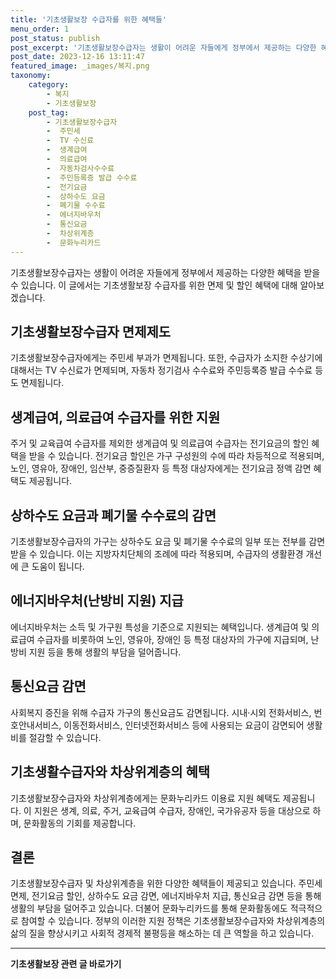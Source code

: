 ```yaml
---
title: '기초생활보장 수급자를 위한 혜택들'
menu_order: 1
post_status: publish
post_excerpt: '기초생활보장수급자는 생활이 어려운 자들에게 정부에서 제공하는 다양한 혜택을 받을 수 있습니다. 이 글에서는 기초생활보장 수급자를 위한 면제 및 할인 혜택에 대해 알아보겠습니다.'
post_date: 2023-12-16 13:11:47
featured_image: _images/복지.png
taxonomy:
    category:
        - 복지
        - 기초생활보장
    post_tag:
        - 기초생활보장수급자
        -  주민세
        -  TV 수신료
        -  생계급여
        -  의료급여
        -  자동차검사수수료
        -  주민등록증 발급 수수료
        -  전기요금
        -  상하수도 요금
        -  폐기물 수수료
        -  에너지바우처
        -  통신요금
        -  차상위계층
        -  문화누리카드
---
```



기초생활보장수급자는 생활이 어려운 자들에게 정부에서 제공하는 다양한 혜택을 받을 수 있습니다. 이 글에서는 기초생활보장 수급자를 위한 면제 및 할인 혜택에 대해 알아보겠습니다. 

## 기초생활보장수급자 면제제도

기초생활보장수급자에게는 주민세 부과가 면제됩니다. 또한, 수급자가 소지한 수상기에 대해서는 TV 수신료가 면제되며, 자동차 정기검사 수수료와 주민등록증 발급 수수료 등도 면제됩니다.

## 생계급여, 의료급여 수급자를 위한 지원

주거 및 교육급여 수급자를 제외한 생계급여 및 의료급여 수급자는 전기요금의 할인 혜택을 받을 수 있습니다. 전기요금 할인은 가구 구성원의 수에 따라 차등적으로 적용되며, 노인, 영유아, 장애인, 임산부, 중증질환자 등 특정 대상자에게는 전기요금 정액 감면 혜택도 제공됩니다.

## 상하수도 요금과 폐기물 수수료의 감면

기초생활보장수급자의 가구는 상하수도 요금 및 폐기물 수수료의 일부 또는 전부를 감면받을 수 있습니다. 이는 지방자치단체의 조례에 따라 적용되며, 수급자의 생활환경 개선에 큰 도움이 됩니다.

## 에너지바우처(난방비 지원) 지급

에너지바우처는 소득 및 가구원 특성을 기준으로 지원되는 혜택입니다. 생계급여 및 의료급여 수급자를 비롯하여 노인, 영유아, 장애인 등 특정 대상자의 가구에 지급되며, 난방비 지원 등을 통해 생활의 부담을 덜어줍니다.

## 통신요금 감면

사회복지 증진을 위해 수급자 가구의 통신요금도 감면됩니다. 시내·시외 전화서비스, 번호안내서비스, 이동전화서비스, 인터넷전화서비스 등에 사용되는 요금이 감면되어 생활비를 절감할 수 있습니다.

## 기초생활수급자와 차상위계층의 혜택

기초생활보장수급자와 차상위계층에게는 문화누리카드 이용료 지원 혜택도 제공됩니다. 이 지원은 생계, 의료, 주거, 교육급여 수급자, 장애인, 국가유공자 등을 대상으로 하며, 문화활동의 기회를 제공합니다.

## 결론

기초생활보장수급자 및 차상위계층을 위한 다양한 혜택들이 제공되고 있습니다. 주민세 면제, 전기요금 할인, 상하수도 요금 감면, 에너지바우처 지급, 통신요금 감면 등을 통해 생활의 부담을 덜어주고 있습니다. 더불어 문화누리카드를 통해 문화활동에도 적극적으로 참여할 수 있습니다. 정부의 이러한 지원 정책은 기초생활보장수급자와 차상위계층의 삶의 질을 향상시키고 사회적 경제적 불평등을 해소하는 데 큰 역할을 하고 있습니다.


<!-- wp:separator -->
<hr class="wp-block-separator has-alpha-channel-opacity"/>
<!-- /wp:separator -->

<!-- wp:group {"backgroundColor":"base","layout":{"type":"constrained"}} -->
<div class="wp-block-group has-base-background-color has-background"><!-- wp:paragraph {"align":"center","fontSize":"medium"} -->
<p class="has-text-align-center has-large-font-size"><strong>기초생활보장 관련 글 바로가기</strong></p>
<!-- /wp:paragraph -->


<!-- wp:latest-posts
{"categories":[{"id":15506,"count":19,"description":"","link":"https://uknowlaw.com/category/%ea%b8%b0%ec%b4%88%ec%83%9d%ed%99%9c%eb%b3%b4%ec%9e%a5/","name":"기초생활보장","slug":"기초생활보장","taxonomy":"category","parent":0,"meta":[],"_links":{"self":[{"href":"https://uknowlaw.com/wp-json/wp/v2/categories/15506"}],"collection":[{"href":"https://uknowlaw.com/wp-json/wp/v2/categories"}],"about":[{"href":"https://uknowlaw.com/wp-json/wp/v2/taxonomies/category"}],"wp:post_type":[{"href":"https://uknowlaw.com/wp-json/wp/v2/posts?categories=15506"}],"curies":[{"name":"wp","href":"https://api.w.org/{rel}","templated":true}]}}],"postsToShow":100,"excerptLength":28,"postLayout":"grid","columns":2,"featuredImageAlign":"left","featuredImageSizeSlug":"large","fontSize":"small"} /--></div>
<!-- /wp:group -->